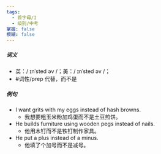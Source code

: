 ```yaml
---
tags:
  - 首字母/I
  - 级别/中考
掌握: false
模糊: false
---
```

##### 词义
- 英：/ ɪnˈsted əv /；美：/ ɪnˈsted əv /；
- #词性/prep  代替，而不是
##### 例句
- I want grits with my eggs instead of hash browns.
	- 我想要粗玉米粉加鸡蛋而不是土豆煎饼。
- He builds furniture using wooden pegs instead of nails.
	- 他用木钉而不是铁钉制作家具。
- He put a plus instead of a minus.
	- 他填了个加号而不是减号。
